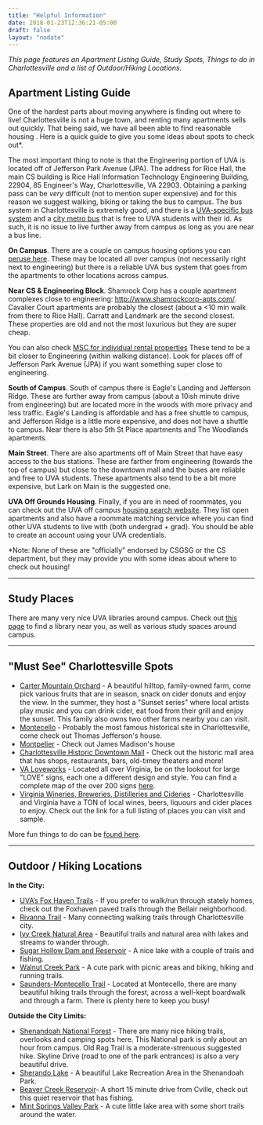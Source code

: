 ```yaml
---
title: "Helpful Information"
date: 2018-01-23T12:36:21-05:00
draft: false
layout: "nodate"
---
```


*This page features an Apartment Listing Guide, Study Spots, Things to do in Charlottesville and a list of Outdoor/Hiking Locations.*

## Apartment Listing Guide
One of the hardest parts about moving anywhere is finding out where to live! Charlottesville is not a huge town, and renting many apartments sells out quickly. That being said, we have all been able to find reasonable housing . Here is a quick guide to give you some ideas about spots to check out*.

The most important thing to note is that the Engineering portion of UVA is located off of Jefferson Park Avenue (JPA). The address for Rice Hall, the main CS building is Rice Hall Information Technology Engineering Building, 22904, 85 Engineer's Way, Charlottesville, VA 22903. Obtaining a parking pass can be *very* difficult (not to mention super expensive) and for this reason we suggest walking, biking or taking the bus to campus. The bus system in Charlottesville is extremely good, and there is a [UVA-specific bus system](https://parking.virginia.edu/university-transit-service) and a [city metro bus](https://www.charlottesville.gov/470/Transit) that is free to UVA students with their id. As such, it is no issue to live further away from campus as long as you are near a bus line.

**On Campus**.
There are a couple on campus housing options you can [peruse here](https://housing.virginia.edu/graduate-students). These may be located all over campus (not necessarily right next to engineering) but there is a reliable UVA bus system that goes from the apartments to other locations across campus.

**Near CS & Engineering Block**.
Shamrock Corp has a couple apartment complexes close to engineering: http://www.shamrockcorp-apts.com/. Cavalier Court apartments are probably the closest (about a <10 min walk from there to Rice Hall). Carratt and Landmark are the second closest. These properties are old and not the most luxurious but they are super cheap.

You can also check [MSC for individual rental properties](https://livewithmsc.com/listings/?order=ASC&orderby=rand&action=rem_search_property&search_property=&property_type=Apartment&property_bedrooms=&property_bathrooms=&property_status=Available&price_min=&price_max=)
These tend to be a bit closer to Engineering (within walking distance). Look for places off of Jefferson Park Avenue (JPA) if you want something super close to engineering.

**South of Campus**.
South of campus there is Eagle's Landing and Jefferson Ridge. These are further away from campus (about a 10ish minute drive from engineering) but are located more in the woods with more privacy and less traffic. Eagle's Landing is affordable and has a free shuttle to campus, and Jefferson Ridge is a little more expensive, and does not have a shuttle to campus. Near there is also 5th St Place apartments and The Woodlands apartments.

**Main Street**.
There are also apartments off of Main Street that have easy access to the bus stations. These are farther from engineering (towards the top of campus) but close to the downtown mall and the buses are reliable and free to UVA students. These apartments also tend to be a bit more expensive, but Lark on Main is the suggested one.

**UVA Off Grounds Housing**.
Finally, if you are in need of roommates, you can check out the UVA off campus [housing search website](https://offgroundshousing.student.virginia.edu/). They list open apartments and also have a roommate matching service where you can find other UVA students to live with (both undergrad + grad). You should be able to create an account using your UVA credentials.

*Note: None of these are "officially" endorsed by CSGSG or the CS department, but they may provide you with some ideas about where to check out housing!

----
## Study Places
There are many very nice UVA libraries around campus. Check out [this page](https://www.library.virginia.edu/) to find a library near you, as well as various study spaces around campus.


----
## "Must See" Charlottesville Spots
- [Carter Mountain Orchard](https://chilesfamilyorchards.com/orchards/carter-mountain-orchard/) - A beautiful hilltop, family-owned farm, come pick various fruits that are in season, snack on cider donuts and enjoy the view. In the summer, they host a "Sunset series" where local artists play music and you can drink cider, eat food from their grill and enjoy the sunset. This family also owns two other farms nearby you can visit.
- [Montecello](https://www.monticello.org/) - Probably the most famous historical site in Charlottesville, come check out Thomas Jefferson's house.
- [Montpelier](https://www.montpelier.org/) - Check out James Madison's house
- [Charlottesville Historic Downtown Mall](https://www.visitcharlottesville.org/listing/charlottesville-historic-downtown-mall/337/) - Check out the historic mall area that has shops, restaurants, bars, old-timey theaters and more!
- [VA Loveworks](https://www.virginia.org/love) - Located all over Virginia, be on the lookout for large "LOVE" signs, each one a different design and style. You can find a complete map of the over 200 signs [here](https://www.google.com/maps/d/u/0/viewer?mid=1D-UdlbSdm5qcyyhznzyoOoBfVPUSe0Vs&ll=37.857267384165475,-79.07545134999998&z=8).
- [Virginia Wineries, Breweries, Distilleries and Cideries](https://www.virginia.org/directory/wineriesandbreweries/) - Charlottesville and Virginia have a TON of local wines, beers, liquours and cider places to enjoy. Check out the link for a full listing of places you can visit and sample.

More fun things to do can be [found here](https://www.virginia.org/).

----
## Outdoor / Hiking Locations
**In the City:**

- [UVA’s Fox Haven Trails](https://greatruns.com/charlottesville-va-foxhaven-bellair/) - If you prefer to walk/run through stately homes, check out the Foxhaven paved trails through the Bellair neighborhood.
- [Rivanna Trail](http://www.rivannatrails.org/Map) - Many connecting walking trails through Charlottesville city.
- [Ivy Creek Natural Area](https://ivycreekfoundation.org/) - Beautiful trails and natural area with lakes and streams to wander through.
- [Sugar Hollow Dam and Reservoir](https://dwr.virginia.gov/waterbody/sugar-hollow/) - A nice lake with a couple of trails and fishing.
- [Walnut Creek Park](https://www.albemarle.org/department.asp?department=parks&relpage=2744) - A cute park with picnic areas and biking, hiking and running trails.
- [Saunders-Montecello Trail](https://www.monticello.org/visit/the-saunders-monticello-trail/) - Located at Montecello, there are many beautiful hiking trails through the forest, across a well-kept boardwalk and through a farm. There is plenty here to keep you busy!


**Outside the City Limits:**

- [Shenandoah National Forest](https://www.nps.gov/shen/index.htm) - There are many nice hiking trails, overlooks and camping spots here. This National park is only about an hour from campus. Old Rag Trail is a moderate-strenuous suggested hike. Skyline Drive (road to one of the park entrances) is also a very beautiful drive.
- [Sherando Lake](https://www.fs.usda.gov/recarea/gwj/recarea/?recid=73959) - A beautiful Lake Recreation Area in the Shenandoah Park.
- [Beaver Creek Reservoir](http://albemarle.org/department.asp?department=parks&relpage=2734)- A short 15 minute drive from Cville, check out this quiet reservoir that has fishing.
- [Mint Springs Valley Park](http://www.albemarle.org/department.asp?department=parks&relpage=2741) - A cute little lake area with some short trails around the water.
